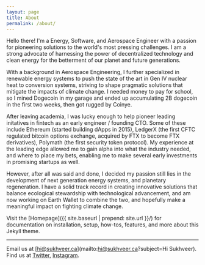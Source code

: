 ```yaml
---
layout: page
title: About
permalink: /about/
---
```


Hello there! I'm a Energy, Software, and Aerospace Engineer with a passion for pioneering solutions to the world's most pressing challenges. I am a strong advocate of harnessing the power of decentralized technology and clean energy for the betterment of our planet and future generations.

With a background in Aerospace Engineering, I further specialized in renewable energy systems to push the state of the art in Gen IV nuclear heat to conversion systems, striving to shape pragmatic solutions that mitigate the impacts of climate change. I needed money to pay for school, so I mined Dogecoin in my garage and ended up accumulating 2B dogecoin in the first two weeks, then got rugged by Coinye.

After leaving academia, I was lucky enough to help pioneer leading initatives in fintech as an early engineer / founding CTO. Some of these include Ethereum (started building dApps in 2015), LedgerX (the first CFTC regulated bitcoin options exchange, acquired by FTX to become FTX derivatives), Polymath (the first security token protocol). My experience at the leading edge allowed me to gain alpha into what the industry needed, and where to place my bets, enabling me to make several early investments in promising startups as well.

However, after all was said and done, I decided my passion still lies in the development of next generation energy systems, and planetary regeneration. I have a solid track record in creating innovative solutions that balance ecological stewardship with technological advancement, and am now working on Earth Wallet to combine the two, and hopefully make a meaningful impact on fighting climate change.

Visit the [Homepage]({{ site.baseurl | prepend: site.url }}/) for documentation on installation, setup, how-tos, features, and more about this Jekyll theme.

---

Email us at [hi@sukhveer.ca](mailto:hi@sukhveer.ca?subject=Hi Sukhveer).\
Find us at
[Twitter](https://x.com/sukhveer),
[Instagram](https://www.instagram.com/earthsukh/).